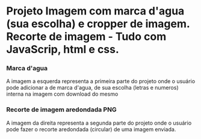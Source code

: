 # Projeto Imagem com marca d'agua (sua escolha) e cropper de imagem. Recorte de imagem - Tudo com JavaScrip, html e css.

### Marca d'agua
A imagem a esquerda representa a primeira parte do projeto onde o usuário pode
adicionar a de marca d'agua, de sua escolha (letras e numeros) interna na imagem com download  do mesmo

### Recorte de imagem aredondada PNG
A imagem da direita representa a segunda parte do projeto onde o usuário pode fazer o 
recorte aredondada (circular) de uma imagem enviada.